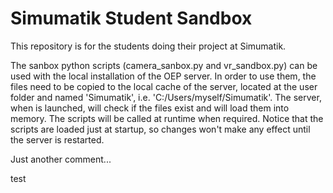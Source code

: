 # Simumatik Student Sandbox

This repository is for the students doing their project at Simumatik.

The sanbox python scripts (camera_sanbox.py and vr_sandbox.py) can be used with the local installation of the OEP server.
In order to use them, the files need to be copied to the local cache of the server, located at the user folder and named 'Simumatik', i.e. 'C:/Users/myself/Simumatik'.
The server, when is launched, will check if the files exist and will load them into memory. The scripts will be called at runtime when required.
Notice that the scripts are loaded just at startup, so changes won't make any effect until the server is restarted.

Just another comment...

test